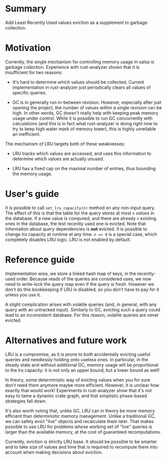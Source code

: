 # Summary

Add Least Recently Used values eviction as a supplement to garbage collection.

# Motivation

Currently, the single mechanism for controlling memory usage in salsa is garbage
collection. Experience with rust-analyzer shown that it is insufficient for two
reasons:

* It's hard to determine which values should be collected. Current
  implementation in rust-analyzer just periodically clears all values of
  specific queries.

* GC is in generally run in-between revision. However, especially after just
  opening the project, the number of values *within a single revision* can be
  high. In other words, GC doesn't really help with keeping peak memory usage
  under control. While it is possible to run GC concurrently with calculations
  (and this is in fact what rust-analyzer is doing right now to try to keep high
  water mark of memory lower), this is highly unreliable an inefficient.

The mechanism of LRU targets both of these weaknesses:

* LRU tracks which values are accessed, and uses this information to determine
  which values are actually unused.

* LRU has a fixed cap on the maximal number of entries, thus bounding the memory
  usage.

# User's guide

It is possible to call `set_lru_capacity(n)` method on any non-input query. The
effect of this is that the table for the query stores at most `n` *values* in
the database. If a new value is computed, and there are already `n` existing
ones in the database, the lest recently used one is evicted. Note that
information about query dependencies is **not** evicted. It is possible to
change lru capacity at runtime at any time. `n == 0` is a special case, which
completely disables LRU logic. LRU is not enabled by default.

# Reference guide

Implementation wise, we store a linked hash map of keys, in the recently-used
order. Because reads of the queries are considered uses, we now need to
write-lock the query map even if the query is fresh. However we don't do this
bookkeeping if LRU is disabled, so you don't have to pay for it unless you use
it.

A slight complication arises with volatile queries (and, in general, with any
query with an untracked input). Similarly to GC, evicting such a query could
lead to an inconsistent database. For this reason, volatile queries are never
evicted.

# Alternatives and future work

LRU is a compromise, as it is prone to both accidentally evicting useful queries
and needlessly holding onto useless ones. In particular, in the steady state and
without additional GC, memory usage will be proportional to the lru capacity: it
is not only an upper bound, but a lower bound as well!

In theory, some deterministic way of evicting values when you for sure don't
need them anymore maybe more efficient. However, it is unclear how exactly that
would work! Experiments in rust-analyzer show that it's not easy to tame a
dynamic crate graph, and that simplistic phase-based strategies fall down.

It's also worth noting that, unlike GC, LRU can in theory be *more* memory
efficient than deterministic memory management. Unlike a traditional GC, we can
safely evict "live" objects and recalculate them later. That makes possible to
use LRU for problems whose working set of "live" queries is larger than the
available memory, at the cost of guaranteed recomputations.

Currently, eviction is strictly LRU base. It should be possible to be smarter
and to take size of values and time that is required to recompute them into
account when making decisions about eviction.
